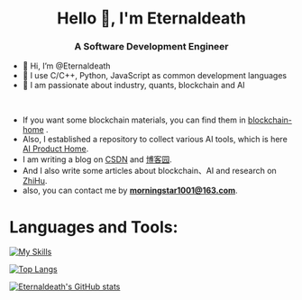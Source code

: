 <!---
Eternaldeath/Eternaldeath is a ✨ special ✨ repository because its `README.md` (this file) appears on your GitHub profile.
You can click the Preview link to take a look at your changes.
--->
<h1 align="center">Hello 👋, I'm Eternaldeath</h1>
<h3 align="center">A Software Development Engineer</h3>

- 👋 Hi, I’m @Eternaldeath
- 👀 I use C/C++, Python, JavaScript as common development languages
- 🌱 I am passionate about industry, quants, blockchain and AI
<br/>

- If you want some blockchain materials, you can find them in [blockchain-home](https://github.com/Eternaldeath/blockchainHome) .
- Also, I established a repository to collect various AI tools, which is here [AI Product Home](https://github.com/Eternaldeath/AIProductHome).
- I am writing a blog on [CSDN](https://blog.csdn.net/qq_34902437) and [博客园](https://www.cnblogs.com/comefuture).
- And I also write some articles about blockchain、AI and research on [ZhiHu](https://www.zhihu.com/people/network-34).
- also, you can contact me by **morningstar1001@163.com**.

# Languages and Tools:
[![My Skills](https://skillicons.dev/icons?i=c,cpp,python,js,html,css,go)](https://skillicons.dev)

[![Top Langs](https://github-readme-stats.vercel.app/api/top-langs/?username=Eternaldeath&layout=compact&theme=dark)](https://github.com/anuraghazra/github-readme-stats)

[![Eternaldeath's GitHub stats](https://github-readme-stats.vercel.app/api?username=Eternaldeath&show_icons=true&theme=dark )](https://github.com/Eternaldeath/github-readme-stats) 



